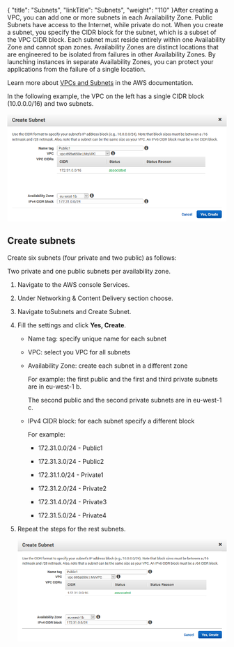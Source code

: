 {
    "title": "Subnets",
    "linkTitle": "Subnets",
    "weight": "110"
}After creating a VPC, you can add one or more subnets in each Availability Zone. Public Subnets have access to the Internet, while private do not. When you create a subnet, you specify the CIDR block for the subnet, which is a subset of the VPC CIDR block. Each subnet must reside entirely within one Availability Zone and cannot span zones. Availability Zones are distinct locations that are engineered to be isolated from failures in other Availability Zones. By launching instances in separate Availability Zones, you can protect your applications from the failure of a single location.



Learn more about [VPCs and Subnets](https://docs.aws.amazon.com/AmazonVPC/latest/UserGuide/VPC_Subnets.html) in the AWS documentation.



In the following example, the VPC on the left has a single CIDR block (10.0.0.0/16) and two subnets.



![](create-subnet.PNG)



## Create subnets



Create six subnets (four private and two public) as follows:



Two private and one public subnets per availability zone.



1.  Navigate to the AWS console Services.

2.  Under Networking & Content Delivery section choose.

3.  Navigate toSubnets and Create Subnet.

4.  Fill the settings and click **Yes, Create**.  

    -   Name tag: specify unique name for each subnet

    -   VPC: select you VPC for all subnets

    -   Availability Zone: create each subnet in a different zone  

        For example: the first public and the first and third private subnets are in eu-west-1 b.  

        The second public and the second private subnets are in eu-west-1 c.

    -   IPv4 CIDR block: for each subnet specify a different block  

        For example:

        -   172.31.0.0/24 - Public1

        -   172.31.3.0/24 - Public2

        -   172.31.1.0/24 - Private1

        -   172.31.2.0/24 - Private2

        -   172.31.4.0/24 - Private3

        -   172.31.5.0/24 - Private4

5.  Repeat the steps for the rest subnets.  

    ![](create-subnet.PNG)  

